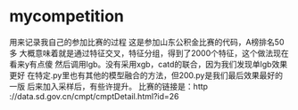 # mycompetition
用来记录我自己的参加比赛的过程
这是参加山东公积金比赛的代码，A榜排名50多
大概意味着就是通过特征交叉，特征分组，得到了2000个特征，这个做法现在看来y有点傻
然后调用lgb。没有采用xgb，catd的联合，因为我们发现单lgb效果更好
在特定.py里也有其他的模型融合的方法，但200.py是我们最后效果最好的一版
后来加入采样后，有些许提升。
比赛的链接是：http ://data.sd.gov.cn/cmpt/cmptDetail.html?id=26
